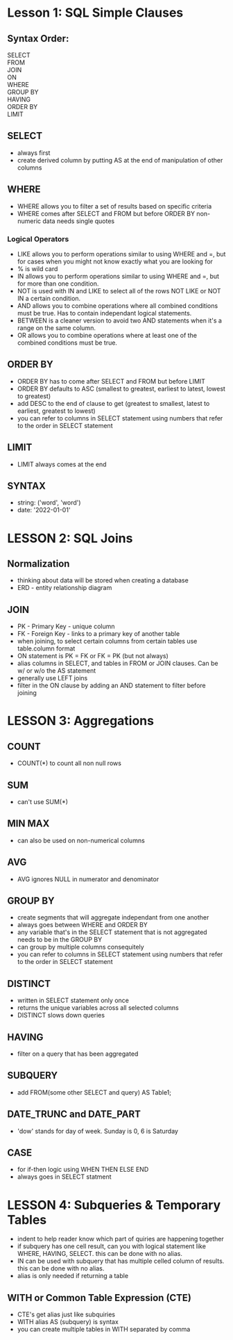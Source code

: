 #
# Lesson 1: SQL Simple Clauses

## Syntax Order:
SELECT  
FROM  
JOIN  
ON  
WHERE  
GROUP BY  
HAVING  
ORDER BY  
LIMIT  

## SELECT
- always first
- create derived column by putting AS at the end of manipulation of other columns

## WHERE
- WHERE allows you to filter a set of results based on specific criteria
- WHERE comes after SELECT and FROM but before ORDER BY
non-numeric data needs single quotes

### Logical Operators
- LIKE allows you to perform operations similar to using WHERE and =, but for cases when you might not know exactly what you are looking for 
- % is wild card 
- IN allows you to perform operations similar to using WHERE and =, but for more than one condition.  
- NOT is used with IN and LIKE to select all of the rows NOT LIKE or NOT IN a certain condition.  
- AND allows you to combine operations where all combined conditions must be true. Has to contain independant logical statements.
- BETWEEN is a cleaner version to avoid two AND statements when it's a range on the same column.
- OR allows you to combine operations where at least one of the combined conditions must be true.  

## ORDER BY
- ORDER BY has to come after SELECT and FROM but before LIMIT  
- ORDER BY defaults to ASC (smallest to greatest, earliest to latest, lowest to greatest)  
- add DESC to the end of clause to get (greatest to smallest, latest to earliest, greatest to lowest)
- you can refer to columns in SELECT statement using numbers that refer to the order in SELECT statement

## LIMIT
- LIMIT always comes at the end

## SYNTAX
- string: ('word', 'word')
- date: '2022-01-01'

#
# LESSON 2: SQL Joins

## Normalization
- thinking about data will be stored when creating a database
- ERD - entity relationship diagram

## JOIN
- PK - Primary Key - unique column
- FK - Foreign Key - links to a primary key of another table
- when joining, to select certain columns from certain tables use table.column format
- ON statement is PK = FK or FK = PK (but not always)
- alias columns in SELECT, and tables in FROM or JOIN clauses. Can be w/ or w/o the AS statement
- generally use LEFT joins
- filter in the ON clause by adding an AND statement to filter before joining

#
# LESSON 3: Aggregations

## COUNT
- COUNT(*) to count all non null rows

## SUM
- can't use SUM(*)

## MIN MAX
- can also be used on non-numerical columns

## AVG
- AVG ignores NULL in numerator and denominator 

## GROUP BY
- create segments that will aggregate independant from one another
- always goes between WHERE and ORDER BY
- any variable that's in the SELECT statement that is not aggregated needs to be in the GROUP BY
- can group by multiple columns consequitely
- you can refer to columns in SELECT statement using numbers that refer to the order in SELECT statement

## DISTINCT
- written in SELECT statement only once
- returns the unique variables across all selected columns
- DISTINCT slows down queries

## HAVING
- filter on a query that has been aggregated

## SUBQUERY
- add FROM(some other SELECT and query) AS Table1;

## DATE_TRUNC and DATE_PART
- 'dow' stands for day of week. Sunday is 0, 6 is Saturday

## CASE
- for if-then logic using WHEN THEN ELSE END
- always goes in SELECT statment


#
# LESSON 4: Subqueries & Temporary Tables
- indent to help reader know which part of quiries are happening together
- if subquery has one cell result, can you with logical statement like WHERE, HAVING, SELECT. this can be done with no alias.
- IN can be used with subquery that has multiple celled column of results. this can be done with no alias.
- alias is only needed if returning a table

## WITH or Common Table Expression (CTE)
- CTE's get alias just like subquiries 
- WITH alias AS (subquery) is syntax
- you can create multiple tables in WITH separated by comma
